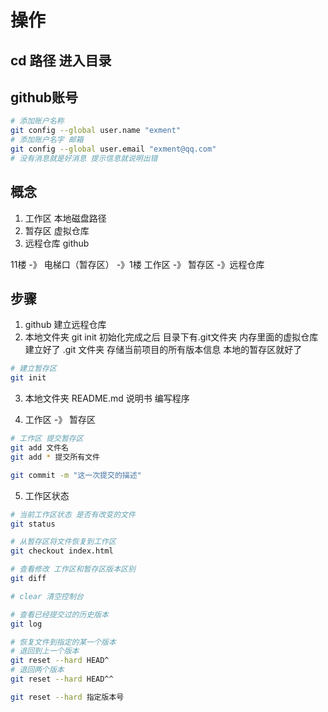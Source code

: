 # 操作

## cd 路径 进入目录

## github账号

```sh
# 添加账户名称
git config --global user.name "exment"
# 添加账户名字 邮箱
git config --global user.email "exment@qq.com"
# 没有消息就是好消息 提示信息就说明出错
```

## 概念

1. 工作区 本地磁盘路径
2. 暂存区 虚拟仓库
3. 远程仓库 github

11楼    -》 电梯口（暂存区） -》1楼 
工作区   -》 暂存区         -》远程仓库

## 步骤
1. github 建立远程仓库
2. 本地文件夹 git init 初始化完成之后 目录下有.git文件夹 内存里面的虚拟仓库建立好了
    .git 文件夹 存储当前项目的所有版本信息
    本地的暂存区就好了
```sh
# 建立暂存区
git init
```

3. 本地文件夹 README.md 说明书
    编写程序

4. 工作区 -》 暂存区
```sh
# 工作区 提交暂存区
git add 文件名
git add * 提交所有文件

git commit -m "这一次提交的描述"
```

5. 工作区状态
```sh
# 当前工作区状态 是否有改变的文件
git status

# 从暂存区将文件恢复到工作区
git checkout index.html

# 查看修改 工作区和暂存区版本区别
git diff

# clear 清空控制台

# 查看已经提交过的历史版本
git log

# 恢复文件到指定的某一个版本
# 退回到上一个版本
git reset --hard HEAD^ 
# 退回两个版本
git reset --hard HEAD^^

git reset --hard 指定版本号
```
